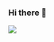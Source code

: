 ### Hi there 👋

<a href="https://github.com/vigolopezoscar">
  <img src=https://github-readme-stats.vercel.app/api/top-langs/?username=vigolopezoscar&theme=great-gatsby />
</a>
